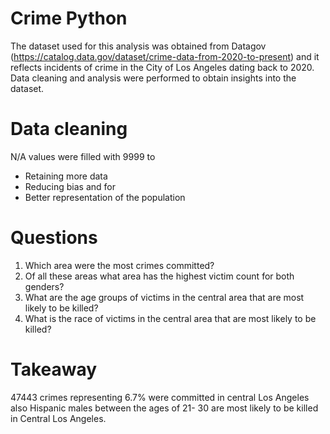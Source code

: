 # Crime Python
The dataset used for this analysis was obtained from Datagov (https://catalog.data.gov/dataset/crime-data-from-2020-to-present)
and it reflects incidents of crime in the City of Los Angeles dating back to 2020. Data cleaning and analysis were performed to 
obtain insights into the dataset. 

# Data cleaning
N/A values were filled with 9999 to
- Retaining more data
- Reducing bias and for 
- Better representation of the population

# Questions
1. Which area were the most crimes committed?
2. Of all these areas what area has the highest victim count for both genders?
3. What are the age groups of victims in the central area that are most likely to be killed?
4. What is the race of victims in the central area that are most likely to be killed?

# Takeaway 
47443 crimes representing 6.7% were committed in central Los Angeles also Hispanic males between the ages of 21- 30 are most likely 
to be killed in Central Los Angeles. 

